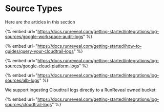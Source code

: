 # Source Types

Here are the articles in this section

{% embed url="https://docs.runreveal.com/getting-started/integrations/log-sources/google-workspace-audit-logs" %}

{% embed url="https://docs.runreveal.com/getting-started/how-to-guides/query-your-cloudtrail-logs" %}

{% embed url="https://docs.runreveal.com/getting-started/integrations/log-sources/google-cloud-platform-logs" %}

{% embed url="https://docs.runreveal.com/getting-started/integrations/log-sources/alb-logs" %}

We support ingesting Cloudtrail logs directly to a RunReveal owned bucket:

{% embed url="https://docs.runreveal.com/getting-started/integrations/log-sources/cloudtrail-logs" %}
